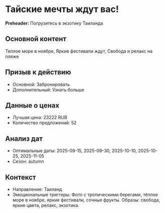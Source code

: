 # Тайские мечты ждут вас!

**Preheader:** Погрузитесь в экзотику Таиланда

## Основной контент

Теплое море в ноябре, Яркие фестивали ждут, Свобода и релакс на пляже

## Призыв к действию

- Основной: Забронировать
- Дополнительный: Узнать больше

## Данные о ценах

- Лучшая цена: 23222 RUB
- Количество предложений: 52

## Анализ дат

- Оптимальные даты: 2025-09-15, 2025-09-30, 2025-10-10, 2025-10-25, 2025-11-05
- Сезон: autumn

## Контекст

- Направление: Таиланд
- Эмоциональные триггеры: Фото с тропическими берегами, тёплое море в ноябре, яркие фестивали, сочные фрукты. Образы: свобода, яркие цвета, релакс, экзотика.
